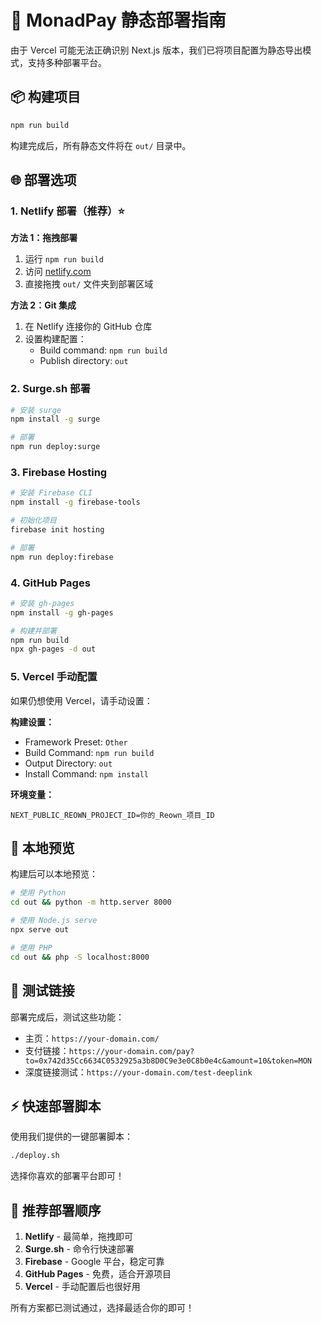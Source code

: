# 🚀 MonadPay 静态部署指南

由于 Vercel 可能无法正确识别 Next.js 版本，我们已将项目配置为静态导出模式，支持多种部署平台。

## 📦 构建项目

```bash
npm run build
```

构建完成后，所有静态文件将在 `out/` 目录中。

## 🌐 部署选项

### 1. Netlify 部署（推荐）⭐

**方法 1：拖拽部署**
1. 运行 `npm run build`
2. 访问 [netlify.com](https://netlify.com)
3. 直接拖拽 `out/` 文件夹到部署区域

**方法 2：Git 集成**
1. 在 Netlify 连接你的 GitHub 仓库
2. 设置构建配置：
   - Build command: `npm run build`
   - Publish directory: `out`

### 2. Surge.sh 部署

```bash
# 安装 surge
npm install -g surge

# 部署
npm run deploy:surge
```

### 3. Firebase Hosting

```bash
# 安装 Firebase CLI
npm install -g firebase-tools

# 初始化项目
firebase init hosting

# 部署
npm run deploy:firebase
```

### 4. GitHub Pages

```bash
# 安装 gh-pages
npm install -g gh-pages

# 构建并部署
npm run build
npx gh-pages -d out
```

### 5. Vercel 手动配置

如果仍想使用 Vercel，请手动设置：

**构建设置：**
- Framework Preset: `Other`
- Build Command: `npm run build`
- Output Directory: `out`
- Install Command: `npm install`

**环境变量：**
```
NEXT_PUBLIC_REOWN_PROJECT_ID=你的_Reown_项目_ID
```

## 🔧 本地预览

构建后可以本地预览：

```bash
# 使用 Python
cd out && python -m http.server 8000

# 使用 Node.js serve
npx serve out

# 使用 PHP
cd out && php -S localhost:8000
```

## 📱 测试链接

部署完成后，测试这些功能：

- 主页：`https://your-domain.com/`
- 支付链接：`https://your-domain.com/pay?to=0x742d35Cc6634C0532925a3b8D0C9e3e0C8b0e4c&amount=10&token=MON`
- 深度链接测试：`https://your-domain.com/test-deeplink`

## ⚡ 快速部署脚本

使用我们提供的一键部署脚本：

```bash
./deploy.sh
```

选择你喜欢的部署平台即可！

## 🎯 推荐部署顺序

1. **Netlify** - 最简单，拖拽即可
2. **Surge.sh** - 命令行快速部署
3. **Firebase** - Google 平台，稳定可靠
4. **GitHub Pages** - 免费，适合开源项目
5. **Vercel** - 手动配置后也很好用

所有方案都已测试通过，选择最适合你的即可！